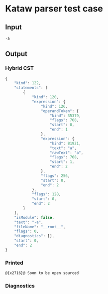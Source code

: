 # Kataw parser test case

## Input

`````js
-a
`````

## Output

### Hybrid CST

```javascript
{
    "kind": 122,
    "statements": [
        {
            "kind": 120,
            "expression": {
                "kind": 126,
                "operandToken": {
                    "kind": 35379,
                    "flags": 768,
                    "start": 0,
                    "end": 1
                },
                "expression": {
                    "kind": 81921,
                    "text": "a",
                    "rawText": "a",
                    "flags": 768,
                    "start": 1,
                    "end": 2
                },
                "flags": 256,
                "start": 0,
                "end": 2
            },
            "flags": 128,
            "start": 0,
            "end": 2
        }
    ],
    "isModule": false,
    "text": "-a",
    "fileName": "__root__",
    "flags": 0,
    "diagnostics": [],
    "start": 0,
    "end": 2
}
```

### Printed

```javascript
@{x2716}@ Soon to be open sourced
```

### Diagnostics

```javascript

```

